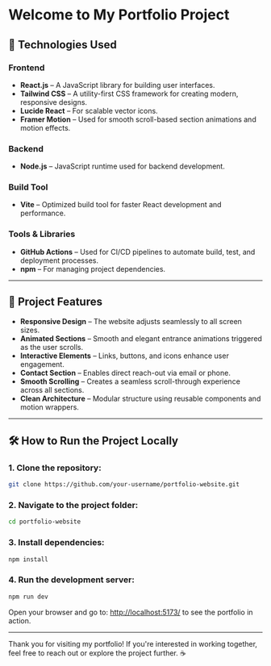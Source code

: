 # Welcome to My Portfolio Project

## 🚀 Technologies Used

### Frontend
- **React.js** – A JavaScript library for building user interfaces.
- **Tailwind CSS** – A utility-first CSS framework for creating modern, responsive designs.
- **Lucide React** – For scalable vector icons.
- **Framer Motion** – Used for smooth scroll-based section animations and motion effects.

### Backend
- **Node.js** – JavaScript runtime used for backend development.

### Build Tool
- **Vite** – Optimized build tool for faster React development and performance.

### Tools & Libraries
- **GitHub Actions** – Used for CI/CD pipelines to automate build, test, and deployment processes.
- **npm** – For managing project dependencies.

---

## 🌟 Project Features

- **Responsive Design** – The website adjusts seamlessly to all screen sizes.
- **Animated Sections** – Smooth and elegant entrance animations triggered as the user scrolls.
- **Interactive Elements** – Links, buttons, and icons enhance user engagement.
- **Contact Section** – Enables direct reach-out via email or phone.
- **Smooth Scrolling** – Creates a seamless scroll-through experience across all sections.
- **Clean Architecture** – Modular structure using reusable components and motion wrappers.

---

## 🛠️ How to Run the Project Locally

### 1. Clone the repository:
```bash
git clone https://github.com/your-username/portfolio-website.git
```

### 2. Navigate to the project folder:
```bash
cd portfolio-website
```

### 3. Install dependencies:
```bash
npm install
```

### 4. Run the development server:
```bash
npm run dev
```

Open your browser and go to: [http://localhost:5173/](http://localhost:5173/) to see the portfolio in action.

---

Thank you for visiting my portfolio! If you're interested in working together, feel free to reach out or explore the project further. ☕
